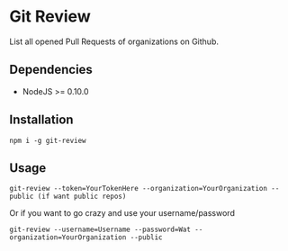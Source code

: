 # Git Review

List all opened Pull Requests of organizations on Github.

## Dependencies

 * NodeJS >= 0.10.0

## Installation

```
npm i -g git-review
```

## Usage

```
git-review --token=YourTokenHere --organization=YourOrganization --public (if want public repos)
```

Or if you want to go crazy and use your username/password

```
git-review --username=Username --password=Wat --organization=YourOrganization --public
```
